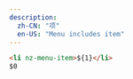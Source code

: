 ```yaml
---
description:
  zh-CN: "项"
  en-US: "Menu includes item"
---
```


```html
<li nz-menu-item>${1}</li>
$0
```
